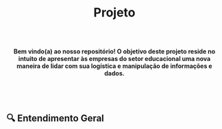 # <p align="center">Projeto</p>

<br>

<h4 align="center">Bem vindo(a) ao nosso repositório! O objetivo deste projeto reside no intuito de apresentar às empresas do setor educacional uma nova maneira de lidar com sua logística e manipulação de informações e dados.</h4>

<br><br>

## 🔍 Entendimento Geral
